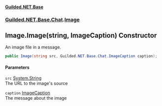 #### [Guilded.NET.Base](Guilded_NET_Base.md 'Guilded.NET.Base')
### [Guilded.NET.Base.Chat](Guilded_NET_Base.md#Guilded_NET_Base_Chat 'Guilded.NET.Base.Chat').[Image](Image.md 'Guilded.NET.Base.Chat.Image')
## Image.Image(string, ImageCaption) Constructor
An image file in a message.  
```csharp
public Image(string src, Guilded.NET.Base.Chat.ImageCaption caption);
```
#### Parameters
<a name='Guilded_NET_Base_Chat_Image_Image(string_Guilded_NET_Base_Chat_ImageCaption)_src'></a>
`src` [System.String](https://docs.microsoft.com/en-us/dotnet/api/System.String 'System.String')  
The URL to the image's source
  
<a name='Guilded_NET_Base_Chat_Image_Image(string_Guilded_NET_Base_Chat_ImageCaption)_caption'></a>
`caption` [ImageCaption](ImageCaption.md 'Guilded.NET.Base.Chat.ImageCaption')  
The message about the image
  

